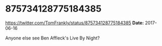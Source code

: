 # 875734128775184385
https://twitter.com/TomFrankly/status/875734128775184385
**Date:** 2017-06-16

Anyone else see Ben Affleck's Live By Night?
